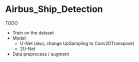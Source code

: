 # Airbus_Ship_Detection


TODO
- Train on the dataset
- Model: 
  - U-Net (also, change UpSampling to Conv2DTranspose)
  - 2U-Net
- Data preprocess / augment
